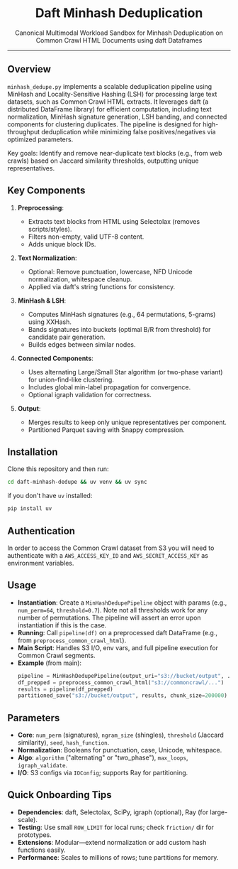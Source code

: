 <div align="center">

# Daft Minhash Deduplication

Canonical Multimodal Workload Sandbox for Minhash Deduplication on Common Crawl HTML Documents using daft Dataframes

</div>

---

## Overview
`minhash_dedupe.py` implements a scalable deduplication pipeline using MinHash and Locality-Sensitive Hashing (LSH) for processing large text datasets, such as Common Crawl HTML extracts. It leverages daft (a distributed DataFrame library) for efficient computation, including text normalization, MinHash signature generation, LSH banding, and connected components for clustering duplicates. The pipeline is designed for high-throughput deduplication while minimizing false positives/negatives via optimized parameters.

Key goals: Identify and remove near-duplicate text blocks (e.g., from web crawls) based on Jaccard similarity thresholds, outputting unique representatives.

## Key Components
1. **Preprocessing**:
   - Extracts text blocks from HTML using Selectolax (removes scripts/styles).
   - Filters non-empty, valid UTF-8 content.
   - Adds unique block IDs.

2. **Text Normalization**:
   - Optional: Remove punctuation, lowercase, NFD Unicode normalization, whitespace cleanup.
   - Applied via daft's string functions for consistency.

3. **MinHash & LSH**:
   - Computes MinHash signatures (e.g., 64 permutations, 5-grams) using XXHash.
   - Bands signatures into buckets (optimal B/R from threshold) for candidate pair generation.
   - Builds edges between similar nodes.

4. **Connected Components**:
   - Uses alternating Large/Small Star algorithm (or two-phase variant) for union-find-like clustering.
   - Includes global min-label propagation for convergence.
   - Optional igraph validation for correctness.

5. **Output**:
   - Merges results to keep only unique representatives per component.
   - Partitioned Parquet saving with Snappy compression.

## Installation

Clone this repository and then run:

```bash
cd daft-minhash-dedupe && uv venv && uv sync 
```

if you don't have `uv` installed:

```bash
pip install uv
```

## Authentication

In order to access the Common Crawl dataset from S3 you will need to authenticate with a `AWS_ACCESS_KEY_ID` and `AWS_SECRET_ACCESS_KEY` as environment variables.


## Usage
- **Instantiation**: Create a `MinHashDedupePipeline` object with params (e.g., `num_perm=64`, `threshold=0.7`). Note not all thresholds work for any number of permutations. The pipeline will assert an error upon instantiation if this is the case. 
- **Running**: Call `pipeline(df)` on a preprocessed daft DataFrame (e.g., from `preprocess_common_crawl_html`).
- **Main Script**: Handles S3 I/O, env vars, and full pipeline execution for Common Crawl segments.
- **Example** (from main):
  ```python
  pipeline = MinHashDedupePipeline(output_uri="s3://bucket/output", ...)
  df_prepped = preprocess_common_crawl_html("s3://commoncrawl/...")
  results = pipeline(df_prepped)
  partitioned_save("s3://bucket/output", results, chunk_size=200000)
  ```

## Parameters
- **Core**: `num_perm` (signatures), `ngram_size` (shingles), `threshold` (Jaccard similarity), `seed`, `hash_function`.
- **Normalization**: Booleans for punctuation, case, Unicode, whitespace.
- **Algo**: `algorithm` ("alternating" or "two_phase"), `max_loops`, `igraph_validate`.
- **I/O**: S3 configs via `IOConfig`; supports Ray for partitioning.

## Quick Onboarding Tips
- **Dependencies**: daft, Selectolax, SciPy, igraph (optional), Ray (for large-scale).
- **Testing**: Use small `ROW_LIMIT` for local runs; check `friction/` dir for prototypes.
- **Extensions**: Modular—extend normalization or add custom hash functions easily.
- **Performance**: Scales to millions of rows; tune partitions for memory.

